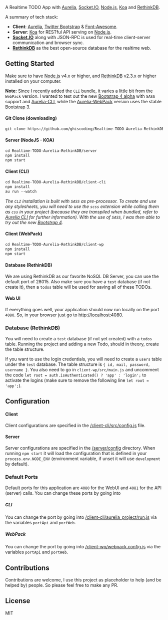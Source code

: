 A Realtime TODO App with [Aurelia](http://aurelia.io), [Socket.IO](http://socket.io/), [Node.js](http://www.nodejs.org/), [Koa](http://koajs.com/) and [RethinkDB](https://www.rethinkdb.com/).

A summary of tech stack:
* **Client**: [Aurelia](http://aurelia.io/), [Twitter Bootstrap](http://getbootstrap.com/) & [Font-Awesome](http://fontawesome.io/).
* **Server**: [Koa](http://koajs.com/) for RESTful API serving on [Node.js](https://nodejs.org/).
* **[Socket.IO](http://socket.io/)** along with JSON-RPC is used for real-time client-server communication and browser sync.
* **[RethinkDB](https://rethinkdb.com/)** as the best open-source database for the realtime web.

## Getting Started
Make sure to have [Node.js](https://nodejs.org/) v4.x or higher, and [RethinkDB](https://rethinkdb.com/) v2.3.x or higher installed on your computer.

**Note:** Since I recently added the `CLI` bundle, it varies a little bit from the `WebPack` version. I wanted to test out the new [Bootstrap 4 alpha](http://v4-alpha.getbootstrap.com/) with `SASS` support and [Aurelia-CLI](https://github.com/aurelia/cli), while the [Aurelia-WebPack](https://github.com/aurelia/skeleton-navigation) version uses the stable [Bootstrap 3](http://getbootstrap.com/).

#### Git Clone (downloading)
```html
git clone https://github.com/ghiscoding/Realtime-TODO-Aurelia-RethinkDB
```
#### Server (NodeJS - KOA)
```html
cd Realtime-TODO-Aurelia-RethinkDB/server
npm install
npm start
```

#### Client (CLI)
```html
cd Realtime-TODO-Aurelia-RethinkDB/client-cli
npm install
au run --watch
```
_The `CLI` installation is built with `SASS` as pre-processor. To create and use any stylesheets, you will need to use the `scss` extension while calling them as `css` in your project (because they are transpiled when bundled, refer to [Aurelia CLI](http://aurelia.io/hub.html#/doc/article/aurelia/framework/latest/the-aurelia-cli) for further information).
With the use of `SASS`, I was then able to try out the new [Bootstrap 4](http://v4-alpha.getbootstrap.com/)._

#### Client (WebPack)
```html
cd Realtime-TODO-Aurelia-RethinkDB/client-wp
npm install
npm start
```

#### Database (RethinkDB)
We are using RethinkDB as our favorite NoSQL DB Server, you can use the default port of 28015.
Also make sure you have a `test` database (if not create it), then a `todos` table will be used for saving all of these TODOs.

#### Web UI
If everything goes well, your application should now run locally on the port `4080`. So, in your browser just go to [http://localhost:4080](http://localhost:4080).

### Database (RethinkDB)
You will need to create a `test` database (if not yet created) with a `todos` table. Running the project and adding a new Todo, should in theory, create the table structure.

If you want to use the login credentials, you will need to create a `users` table under the `test` database. The table structure is `{ id, mail, password, username }`. You also need to go in `client-wp/src/main.js` and uncomment the code `let root = auth.isAuthenticated() ? 'app' : 'login';` to activate the logins (make sure to remove the following line `let root = 'app';`).

## Configuration
#### Client
Client configurations are specified in the [/client-cli/src/config.js](https://github.com/ghiscoding/Realtime-TODO-Aurelia-RethinkDB/blob/master/client-cli/src/config.js) file.

#### Server
Server configurations are specified in the [/server/config](https://github.com/ghiscoding/Realtime-TODO-Aurelia-RethinkDB/blob/master/server/config/) directory. When running `npm start` it will load the configuration that is defined in your `process.env.NODE_ENV` (environment variable, if unset it will use `development` by default).

### Default Ports
Default ports for this application are `4080` for the WebUI and `4081` for the API (server) calls.
You can change these ports by going into
##### CLI
You can change the port by going into [/client-cli/aurelia_project/run.js](https://github.com/ghiscoding/Realtime-TODO-Aurelia-RethinkDB/blob/master/client-cli/aurelia_project/run.js) via the variables `portApi` and `portWeb`.
##### WebPack
You can change the port by going into [/client-wp/webpack.config.js](https://github.com/ghiscoding/Realtime-TODO-Aurelia-RethinkDB/blob/master/client-wp/webpack.config.js) via the variables `portApi` and `portWeb`.

## Contributions
Contributions are welcome, I use this project as placeholder to help (and be helped by) people. So please feel free to make any PR.

## License
MIT

